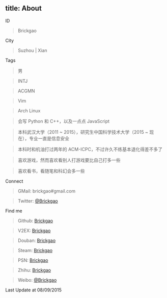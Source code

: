 title: About
---

ID

> Brickgao

City

> Suzhou | Xian

Tags

> 男

> INTJ

> ACGMN

> Vim

> Arch Linux

> 会写 Python 和 C++，以及一点点 JavaScript

> 本科武汉大学（2011 ~ 2015），研究生中国科学技术大学（2015 ~ 现 在），专业一直是信息安全

> 本科时和机油打过两年的 ACM-ICPC，不过许久不练基本退化得差不多了

> 喜欢游戏，然而喜欢看别人打游戏要比自己打多一些

> 喜欢看书，看随笔和科幻会多一些

Connect

> GMail: brickgao#gmail.com

> Twitter: [@Brickgao](https://twitter.com/Brickgao "Twitter")

Find me

> Github: [Brickgao](https://github.com/brickgao "Github")

> V2EX: [Brickgao](http://v2ex.com/member/brickgao "V2EX")

> Douban: [Brickgao](http://www.douban.com/people/52749503/ "Douban")

> Steam: [Brickgao](http://steamcommunity.com/id/brickgao "Steam")

> PSN: [Brickgao](https://www.playstation.com/en-us/my/public-trophies/?onlineId=Brickgao) 

> Zhihu: [Brickgao](http://www.zhihu.com/people/brickgao "Zhihu")

> Weibo: [@Brickgao](http://weibo.com/brickgao "Weibo")

Last Update at 08/09/2015

